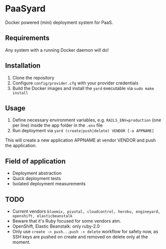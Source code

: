 # PaaSyard
Docker powered (mini) deployment system for PaaS.

## Requirements
Any system with a running Docker daemon will do!

## Installation
1. Clone the repository
2. Configure `config/provider.cfg` with your provider credentials
3. Build the Docker images and install the `yard` executable via `sudo make install`

## Usage
1. Define necessary environment variables, e.g. `RAILS_ENV=production` (one per line) inside the app folder in the `.env` file
2. Run deployment via `yard (create|push|delete) VENDOR [-a APPNAME]`

This will create a new application APPNAME at vendor VENDOR and push the application.

## Field of application
- Deployment abstraction
- Quick deployment tests
- Isolated deployment measurements

## TODO
- Current vendors `bluemix, pivotal, cloudcontrol, heroku, engineyard, openshift, elasticbeanstalk`
- Beware that it's Ruby focused for some vendors atm.
- OpenShift, Elastic Beanstalk: only ruby-2.0
- Only use `create -> push...push -> delete` workflow for safety now, as SSH keys are pushed on create and removed on delete only at the moment.

